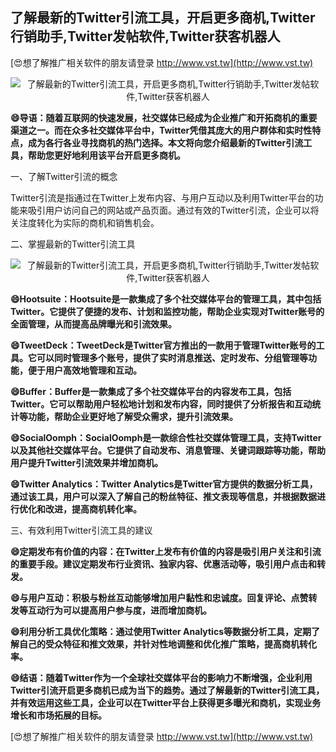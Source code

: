 ## **了解最新的Twitter引流工具，开启更多商机,Twitter行销助手,Twitter发帖软件,Twitter获客机器人**

[😍想了解推广相关软件的朋友请登录 http://www.vst.tw](http://www.vst.tw)

 <center><img src="https://vst.tw/MP4/tuiguang/png/1.png" alt="了解最新的Twitter引流工具，开启更多商机,Twitter行销助手,Twitter发帖软件,Twitter获客机器人"></center>

**😄导语：随着互联网的快速发展，社交媒体已经成为企业推广和开拓商机的重要渠道之一。而在众多社交媒体平台中，Twitter凭借其庞大的用户群体和实时性特点，成为各行各业寻找商机的热门选择。本文将向您介绍最新的Twitter引流工具，帮助您更好地利用该平台开启更多商机。**

一、了解Twitter引流的概念

Twitter引流是指通过在Twitter上发布内容、与用户互动以及利用Twitter平台的功能来吸引用户访问自己的网站或产品页面。通过有效的Twitter引流，企业可以将关注度转化为实际的商机和销售机会。

二、掌握最新的Twitter引流工具

 <center><img src="https://vst.tw/MP4/tuiguang/png/2.png" alt="了解最新的Twitter引流工具，开启更多商机,Twitter行销助手,Twitter发帖软件,Twitter获客机器人"></center>

**😄Hootsuite：Hootsuite是一款集成了多个社交媒体平台的管理工具，其中包括Twitter。它提供了便捷的发布、计划和监控功能，帮助企业实现对Twitter账号的全面管理，从而提高品牌曝光和引流效果。**

**😄TweetDeck：TweetDeck是Twitter官方推出的一款用于管理Twitter账号的工具。它可以同时管理多个账号，提供了实时消息推送、定时发布、分组管理等功能，便于用户高效地管理和互动。**

**😄Buffer：Buffer是一款集成了多个社交媒体平台的内容发布工具，包括Twitter。它可以帮助用户轻松地计划和发布内容，同时提供了分析报告和互动统计等功能，帮助企业更好地了解受众需求，提升引流效果。**

**😄SocialOomph：SocialOomph是一款综合性社交媒体管理工具，支持Twitter以及其他社交媒体平台。它提供了自动发布、消息管理、关键词跟踪等功能，帮助用户提升Twitter引流效果并增加商机。**

**😄Twitter Analytics：Twitter Analytics是Twitter官方提供的数据分析工具，通过该工具，用户可以深入了解自己的粉丝特征、推文表现等信息，并根据数据进行优化和改进，提高商机转化率。**

三、有效利用Twitter引流工具的建议

**😄定期发布有价值的内容：在Twitter上发布有价值的内容是吸引用户关注和引流的重要手段。建议定期发布行业资讯、独家内容、优惠活动等，吸引用户点击和转发。**

**😄与用户互动：积极与粉丝互动能够增加用户黏性和忠诚度。回复评论、点赞转发等互动行为可以提高用户参与度，进而增加商机。**

**😄利用分析工具优化策略：通过使用Twitter Analytics等数据分析工具，定期了解自己的受众特征和推文效果，并针对性地调整和优化推广策略，提高商机转化率。**

**😄结语：随着Twitter作为一个全球社交媒体平台的影响力不断增强，企业利用Twitter引流开启更多商机已成为当下的趋势。通过了解最新的Twitter引流工具，并有效运用这些工具，企业可以在Twitter平台上获得更多曝光和商机，实现业务增长和市场拓展的目标。**

[😍想了解推广相关软件的朋友请登录 http://www.vst.tw](http://www.vst.tw)



